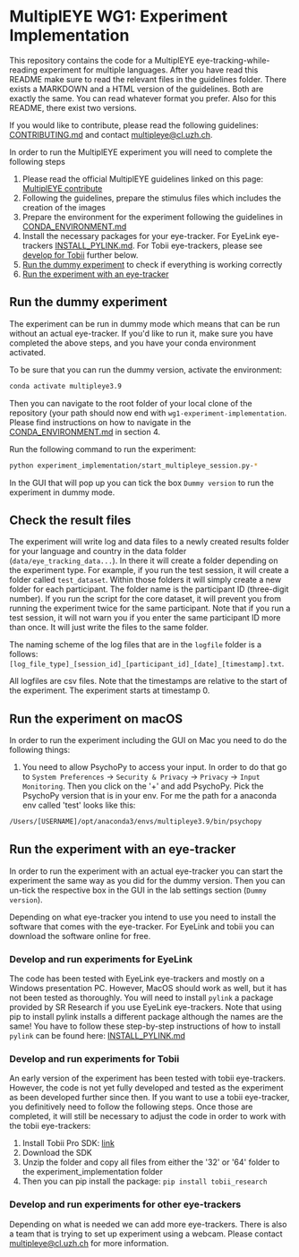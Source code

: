 # MultiplEYE WG1: Experiment Implementation

This repository contains the code for a MultiplEYE eye-tracking-while-reading experiment for multiple languages.
After you have read this README make sure to read the relevant files in the guidelines folder. There exists a MARKDOWN 
and a HTML version of the guidelines. Both are exactly the same. You can read whatever format you prefer. Also for this README, 
there exist two versions.

If you would like to contribute, please read the following guidelines: [CONTRIBUTING.md](guidelines/markdown/CONTRIBUTING.md) and
contact [multipleye@cl.uzh.ch](mailto:multipleye@cl.uzh.ch).

In order to run the MultiplEYE experiment you will need to complete the following steps
1. Please read the official MultiplEYE guidelines linked on this page: [MultiplEYE contribute](https://multipleye.eu/contribute/)
2. Following the guidelines, prepare the stimulus files which includes the creation of the images
3. Prepare the environment for the experiment following the guidelines in [CONDA_ENVIRONMENT.md](guidelines/markdown/CONDA_ENVIRONMENT.md)
4. Install the necessary packages for your eye-tracker. For EyeLink eye-trackers 
[INSTALL_PYLINK.md](guidelines/markdown/INSTALL_PYLINK.md). For Tobii eye-trackers, please see [develop for Tobii](#develop-and-run-experiments-for-tobii) further below.
5. [Run the dummy experiment](#run-the-dummy-experiment) to check if everything is working correctly
6. [Run the experiment with an eye-tracker](#run-the-experiment-with-an-eye-tracker)

## Run the dummy experiment
The experiment can be run in dummy mode which means that can be run without an actual eye-tracker.
If you'd like to run it, make sure you have completed the above steps, and you have your conda environment activated.

To be sure that you can run the dummy version, activate the environment:

```bash
conda activate multipleye3.9
```

Then you can navigate to the root folder of your local clone of the repository (your path should now end with 
`wg1-experiment-implementation`. Please find instructions on how to navigate in the 
[CONDA_ENVIRONMENT.md](guidelines/markdown/CONDA_ENVIRONMENT.md) in section 4.

Run the following command to run the experiment:

```bash
python experiment_implementation/start_multipleye_session.py-*
```

In the GUI that will pop up you can tick the box `Dummy version` to run the experiment in dummy mode.

## Check the result files
The experiment will write log and data files to a newly created results folder for your language and country
in the data folder (``data/eye_tracking_data...``). 
In there it will create a folder depending on the experiment type. For example, if you run the test session, 
it will create a folder called ``test_dataset``. Within those
folders it will simply create a new folder for each participant. The folder name is the participant ID 
(three-digit number). If you run the
script for the core dataset, it will prevent you from running the experiment twice for the same participant. 
Note that if you run a test session, it will not warn you if you enter the same participant ID more than once. It will 
just write the files to the same folder.

The naming scheme of the log files that are in the `logfile` folder is a follows:
````[log_file_type]_[session_id]_[participant_id]_[date]_[timestamp].txt````.

All logfiles are csv files. Note that the timestamps are relative to the start of the experiment. The experiment starts
at timestamp 0.

## Run the experiment on macOS
In order to run the experiment including the GUI on Mac you need to do the following things:

1. You need to allow PsychoPy to access your input. In order to do that go to `System Preferences` 
-> `Security & Privacy` -> `Privacy` -> `Input Monitoring`. Then you click on the '+' and add PsychoPy. 
Pick the PsychoPy version that is in your env. For me the path for a anaconda env called 'test' looks like this:
```bash
/Users/[USERNAME]/opt/anaconda3/envs/multipleye3.9/bin/psychopy
```

## Run the experiment with an eye-tracker
In order to run the experiment with an actual eye-tracker you can start the experiment the same way as you did for the dummy version.
Then you can un-tick the respective box in the GUI in the lab settings section (`Dummy version`). 

Depending on what eye-tracker you intend to use you need to install the software that comes with the eye-tracker. For 
EyeLink and tobii you can download the software online for free.

### Develop and run experiments for EyeLink
The code has been tested with EyeLink eye-trackers and mostly on a Windows presentation PC. However, MacOS should work 
as well, but it has not been tested as thoroughly.
You will need to install `pylink` a package provided by SR Research if you use EyeLink eye-trackers.
Note that using pip to install pylink installs a different package although the names are the same! You have to follow 
these step-by-step instructions
of how to install `pylink` can be found here: [INSTALL_PYLINK.md](guidelines/markdown/INSTALL_PYLINK.md)

### Develop and run experiments for Tobii
An early version of the experiment has been tested with tobii eye-trackers. However, the code is not yet fully developed
and tested as the experiment as been developed further since then. If you want to use a tobii eye-tracker, you definitively
need to follow the following steps. Once those are completed, it will still be necessary to adjust the code in order to
work with the tobii eye-trackers: 
1. Install Tobii Pro SDK: [link](https://connect.tobii.com/s/sdk-downloads?language=en_US)
2. Download the SDK
3. Unzip the folder and copy all files from either the '32' or '64' folder to the experiment_implementation folder
4. Then you can pip install the package: ``pip install tobii_research``

### Develop and run experiments for other eye-trackers
Depending on what is needed we can add more eye-trackers. There is also a team that is trying to set up experiment 
using a webcam. Please contact [multipleye@cl.uzh.ch](mailto:multipleye@cl.uzh.ch) for more information.